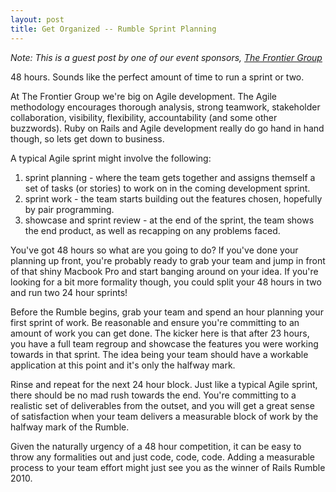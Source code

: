 ```yaml
---
layout: post
title: Get Organized -- Rumble Sprint Planning
---
```


_Note: This is a guest post by one of our event sponsors, <a href="http://thefrontiergroup.com.au">The Frontier Group</a>_

48 hours. Sounds like the perfect amount of time to run a sprint or two.

At The Frontier Group we're big on Agile development. The Agile methodology encourages thorough analysis, strong teamwork, stakeholder collaboration, visibility, flexibility, accountability (and some other buzzwords). Ruby on Rails and Agile development really do go hand in hand though, so lets get down to business.

A typical Agile sprint might involve the following:

1. sprint planning - where the team gets together and assigns themself a set of tasks (or stories) to work on in the coming development sprint.
2. sprint work - the team starts building out the features chosen, hopefully by pair programming.
3. showcase and sprint review - at the end of the sprint, the team shows the end product, as well as recapping on any problems faced.

You've got 48 hours so what are you going to do? If you've done your planning up front, you're probably ready to grab your team and jump in front of that shiny Macbook Pro and start banging around on your idea. If you're looking for a bit more formality though, you could split your 48 hours in two and run two 24 hour sprints!

Before the Rumble begins, grab your team and spend an hour planning your first sprint of work. Be reasonable and ensure you're committing to an amount of work you can get done. The kicker here is that after 23 hours, you have a full team regroup and showcase the features you were working towards in that sprint. The idea being your team should have a workable application at this point and it's only the halfway mark.

Rinse and repeat for the next 24 hour block. Just like a typical Agile sprint, there should be no mad rush towards the end. You're committing to a realistic set of deliverables from the outset, and you will get a great sense of satisfaction when your team delivers a measurable block of work by the halfway mark of the Rumble.

Given the naturally urgency of a 48 hour competition, it can be easy to throw any formalities out and just code, code, code. Adding a measurable process to your team effort might just see you as the winner of Rails Rumble 2010.
